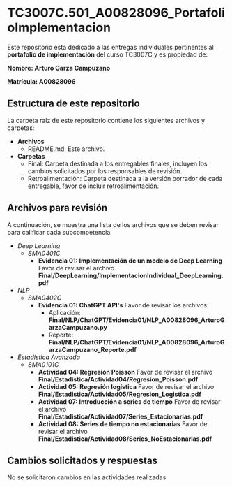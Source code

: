 # TC3007C.501_A00828096_PortafolioImplementacion

Este repositorio esta dedicado a las entregas individuales pertinentes al **portafolio de implementación** del curso TC3007C y es propiedad de:

**Nombre: Arturo Garza Campuzano**

**Matrícula: A00828096**

## Estructura de este repositorio

La carpeta raíz de este repositorio contiene los siguientes archivos y carpetas:

- **Archivos**
  - README.md: Este archivo.
- **Carpetas**
  - Final: Carpeta destinada a los entregables finales, incluyen los cambios solicitados por los responsables de revisión.
  - Retroalimentación: Carpeta destinada a la versión borrador de cada entregable, favor de incluir retroalimentación.

## Archivos para revisión

A continuación, se muestra una lista de los archivos que se deben revisar para calificar cada subcompetencia:

- *Deep Learning*
  - *SMA0401C*
    - **Evidencia 01: Implementación de un modelo de Deep Learning** Favor de revisar el archivo **Final/DeepLearning/ImplementacionIndividual_DeepLearning.pdf**
- *NLP*
  - *SMA0402C*
    - **Evidencia 01: ChatGPT API's** Favor de revisar los archivos:
        - Aplicación: **Final/NLP/ChatGPT/Evidencia01/NLP_A00828096_ArturoGarzaCampuzano.py**
        - Reporte: **Final/NLP/ChatGPT/Evidencia01/NLP_A00828096_ArturoGarzaCampuzano_Reporte.pdf**
- *Estadística Avanzada*
  - *SMA0101C*
    - **Actividad 04: Regresión Poisson** Favor de revisar el archivo **Final/Estadistica/Actividad04/Regresion_Poisson.pdf**
    - **Actividad 05: Regresión logística** Favor de revisar el archivo **Final/Estadistica/Actividad05/Regresion_Logistica.pdf**
    - **Actividad 07: Introducción a series de tiempo** Favor de revisar el archivo **Final/Estadistica/Actividad07/Series_Estacionarias.pdf**
    - **Actividad 08: Series de tiempo no estacionarias** Favor de revisar el archivo **Final/Estadistica/Actividad08/Series_NoEstacionarias.pdf**

## Cambios solicitados y respuestas

No se solicitaron cambios en las actividades realizadas.

